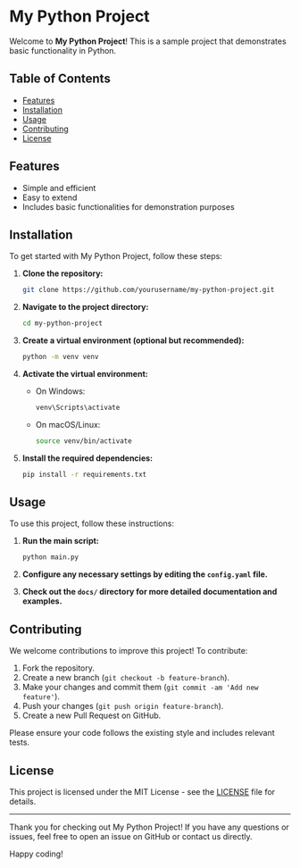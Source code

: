 # My Python Project

Welcome to **My Python Project**! This is a sample project that demonstrates basic functionality in Python. 

## Table of Contents

- [Features](#features)
- [Installation](#installation)
- [Usage](#usage)
- [Contributing](#contributing)
- [License](#license)

## Features

- Simple and efficient
- Easy to extend
- Includes basic functionalities for demonstration purposes

## Installation

To get started with My Python Project, follow these steps:

1. **Clone the repository:**

    ```bash
    git clone https://github.com/yourusername/my-python-project.git
    ```

2. **Navigate to the project directory:**

    ```bash
    cd my-python-project
    ```

3. **Create a virtual environment (optional but recommended):**

    ```bash
    python -m venv venv
    ```

4. **Activate the virtual environment:**

    - On Windows:

        ```bash
        venv\Scripts\activate
        ```

    - On macOS/Linux:

        ```bash
        source venv/bin/activate
        ```

5. **Install the required dependencies:**

    ```bash
    pip install -r requirements.txt
    ```

## Usage

To use this project, follow these instructions:

1. **Run the main script:**

    ```bash
    python main.py
    ```

2. **Configure any necessary settings by editing the `config.yaml` file.**

3. **Check out the `docs/` directory for more detailed documentation and examples.**

## Contributing

We welcome contributions to improve this project! To contribute:

1. Fork the repository.
2. Create a new branch (`git checkout -b feature-branch`).
3. Make your changes and commit them (`git commit -am 'Add new feature'`).
4. Push your changes (`git push origin feature-branch`).
5. Create a new Pull Request on GitHub.

Please ensure your code follows the existing style and includes relevant tests.

## License

This project is licensed under the MIT License - see the [LICENSE](LICENSE) file for details.

---

Thank you for checking out My Python Project! If you have any questions or issues, feel free to open an issue on GitHub or contact us directly.

Happy coding!


